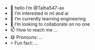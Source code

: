 - 👋 hello I’m @Talha547-ax
- 👀 I’m interested in ml and ai
- 🌱 I’m currently learning engineering 
- 💞️ I’m looking to collaborate on no one
- 📫 How to reach me ...
- 😄 Pronouns: ...
- ⚡ Fun fact: ...

<!---
Talha547-ax/Talha547-ax is a ✨ special ✨ repository because its `README.md` (this file) appears on your GitHub profile.
You can click the Preview link to take a look at your changes.
--->

